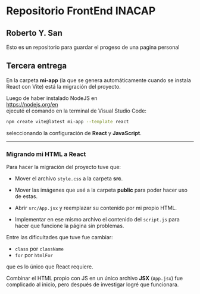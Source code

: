 # Repositorio FrontEnd INACAP
## Roberto Y. San
Esto es un repositorio para guardar el progeso de una pagina personal

## Tercera entrega

En la carpeta **mi-app** (la que se genera automáticamente cuando se instala React con Vite) está la migración del proyecto.

Luego de haber instalado NodeJS en  
<https://nodejs.org/en>  
ejecuté el comando en la terminal de Visual Studio Code:

```bash
npm create vite@latest mi-app --template react
```

seleccionando la configuración de **React** y **JavaScript**.

---

### Migrando mi HTML a React

Para hacer la migración del proyecto tuve que:

- Mover el archivo `style.css` a la carpeta **src**.

- Mover las imágenes que usé a la carpeta **public** para poder hacer uso de estas.

- Abrir `src/App.jsx` y reemplazar su contenido por mi propio HTML.

- Implementar en ese mismo archivo el contenido del `script.js` para hacer que funcione la página sin problemas.

Entre las dificultades que tuve fue cambiar:

- `class` por `className`  
- `for` por `htmlFor`

que es lo único que React requiere.

Combinar el HTML propio con JS en un único archivo **JSX** (`App.jsx`) fue complicado al inicio, pero después de investigar logré que funcionara.